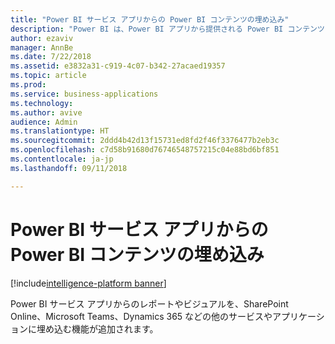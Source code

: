 ```yaml
---
title: "Power BI サービス アプリからの Power BI コンテンツの埋め込み"
description: "Power BI は、Power BI アプリから提供される Power BI コンテンツを利用するための主要なサービスです 。"
author: ezaviv
manager: AnnBe
ms.date: 7/22/2018
ms.assetid: e3832a31-c919-4c07-b342-27acaed19357
ms.topic: article
ms.prod: 
ms.service: business-applications
ms.technology: 
ms.author: avive
audience: Admin
ms.translationtype: HT
ms.sourcegitcommit: 2ddd4b42d13f15731ed8fd2f46f3376477b2eb3c
ms.openlocfilehash: c7d58b91680d76746548757215c04e88bd6bf851
ms.contentlocale: ja-jp
ms.lasthandoff: 09/11/2018

---
```

# <a name="embedding-power-bi-content-from-power-bi-service-apps"></a>Power BI サービス アプリからの Power BI コンテンツの埋め込み

[!include[intelligence-platform banner](../../includes/intelligence-platform.md)]

Power BI サービス アプリからのレポートやビジュアルを、SharePoint Online、Microsoft Teams、Dynamics 365 などの他のサービスやアプリケーションに埋め込む機能が追加されます。 

